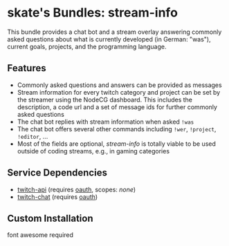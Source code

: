 # skate's Bundles: stream-info

This bundle provides a chat bot and a stream overlay answering commonly asked questions about what is currently developed (in German: "was"), current goals, projects, and the programming language.

## Features

* Commonly asked questions and answers can be provided as messages
* Stream information for every twitch category and project can be set by the streamer using the NodeCG dashboard. This includes the description, a code url and a set of message ids for further commonly asked questions
* The chat bot replies with stream information when asked `!was`
* The chat bot offers several other commands including `!wer`, `!project`, `!editor`, ...
* Most of the fields are optional, *stream-info* is totally viable to be used outside of coding streams, e.g., in gaming categories

## Service Dependencies

* [twitch-api](https://nodecg.io/DEV/samples/twitch-api/) (requires [oauth](https://twitchapps.com/tokengen/), scopes: *none*)
* [twitch-chat](https://nodecg.io/DEV/samples/twitch-chat/) (requires [oauth](https://twitchapps.com/tmi/))

## Custom Installation

font awesome required